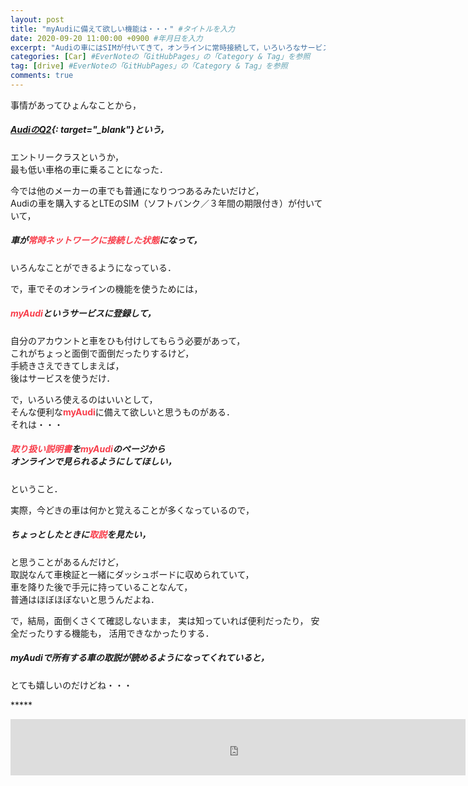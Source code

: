 ```yaml
---
layout: post
title: "myAudiに備えて欲しい機能は・・・" #タイトルを入力
date: 2020-09-20 11:00:00 +0900 #年月日を入力
excerpt: "Audiの車にはSIMが付いてきて，オンラインに常時接続して，いろいろなサービスを使えるようになる．そんなmyAudiに備えて欲しいのが・・・" #home画面でタイトルの下に表示される短文を入力
categories: [Car] #EverNoteの「GitHubPages」の「Category & Tag」を参照
tag: [drive] #EverNoteの「GitHubPages」の「Category & Tag」を参照
comments: true
---
```


事情があってひょんなことから，
##### [AudiのQ2](https://www.audi.co.jp/jp/web/ja/models/q2/q2.html "Audi Q2"){: target="_blank"}という，
エントリークラスというか，  
最も低い車格の車に乗ることになった．

今では他のメーカーの車でも普通になりつつあるみたいだけど，  
Audiの車を購入するとLTEのSIM（ソフトバンク／３年間の期限付き）が付いていて，
##### 車が<span style="color: #f83e4b;">**常時ネットワークに接続した状態**</span>になって，
いろんなことができるようになっている．

で，車でそのオンラインの機能を使うためには，
##### <span style="color: #f83e4b;">**myAudi**</span>というサービスに登録して，
自分のアカウントと車をひも付けしてもらう必要があって，  
これがちょっと面倒で面倒だったりするけど，  
手続きさえできてしまえば，  
後はサービスを使うだけ．

で，いろいろ使えるのはいいとして，  
そんな便利な<span style="color: #f83e4b;">**myAudi**</span>に備えて欲しいと思うものがある．  
それは・・・
##### <span style="color: #f83e4b;">**取り扱い説明書**</span>を<span style="color: #f83e4b;">**myAudi**</span>のページから<br />オンラインで見られるようにしてほしい，
ということ．

実際，今どきの車は何かと覚えることが多くなっているので，  
##### ちょっとしたときに<span style="color: #f83e4b;">**取説**</span>を見たい，
と思うことがあるんだけど，  
取説なんて車検証と一緒にダッシュボードに収められていて，  
車を降りた後で手元に持っていることなんて，  
普通はほぼほぼないと思うんだよね．

で，結局，面倒くさくて確認しないまま，
実は知っていれば便利だったり，
安全だったりする機能も，
活用できなかったりする．

##### myAudiで所有する車の取説が読めるようになってくれていると，
とても嬉しいのだけどね・・・

***** 
<iframe src="https://rcm-fe.amazon-adsystem.com/e/cm?o=9&p=48&l=ez&f=ifr&linkID=850b58a06c65ee4a69681349a14046b9&t=palibera-22&tracking_id=palibera-22" width="728" height="90" scrolling="no" border="0" marginwidth="0" style="border:none;" frameborder="0" target="_blank"></iframe>
